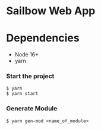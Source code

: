 # Sailbow Web App

# Dependencies
- Node 16+
- yarn

### Start the project
```
$ yarn
$ yarn start
```

### Generate Module
```
$ yarn gen-mod <name_of_module>
```